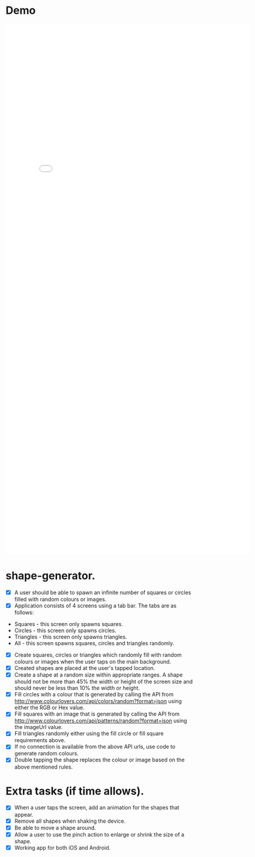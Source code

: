 # Demo
<iframe src='//gifs.com/embed/demo-lRx3zV' frameborder='0' scrolling='no' width='652px' height='1412px' style='-webkit-backface-visibility: hidden;-webkit-transform: scale(1);' ></iframe>

# shape-generator.
- [x] A user should be able to spawn an infinite number of squares or circles filled with random colours or images.
- [x] Application consists of 4 screens using a tab bar. The tabs are as follows:
*  Squares - this screen only spawns squares.
*  Circles - this screen only spawns circles.
*  Triangles - this screen only spawns triangles.
*  All - this screen spawns squares, circles and triangles randomly.
- [x] Create squares, circles or triangles which randomly fill with random colours or images when the user taps on the main background.
- [x] Created shapes are placed at the user's tapped location.
- [x] Create a shape at a random size within appropriate ranges. A shape should not be more than 45% the width or height of the screen size and should never be less than 10% the width or height.
- [x] Fill circles with a colour that is generated by calling the API from http://www.colourlovers.com/api/colors/random?format=json using either the RGB or Hex value.
- [x] Fill squares with an image that is generated by calling the API from http://www.colourlovers.com/api/patterns/random?format=json using the imageUrl value.
- [x] Fill triangles randomly either using the fill circle or fill square requirements above.
- [x] If no connection is available from the above API urls, use code to generate random colours.
- [x] Double tapping the shape replaces the colour or image based on the above mentioned rules.
# Extra tasks (if time allows).
- [x] When a user taps the screen, add an animation for the shapes that appear.
- [x] Remove all shapes when shaking the device.
- [x] Be able to move a shape around.
- [x] Allow a user to use the pinch action to enlarge or shrink the size of a shape.
- [x] Working app for both iOS and Android. 
